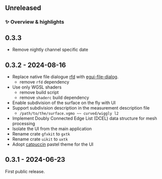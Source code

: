 ## Unreleased

### ✨ Overview & highlights

## 0.3.3

- Remove nightly channel specific date

## 0.3.2 - 2024-08-16

- Replace native file dialogue [rfd](https://crates.io/crates/rfd)
  with [egui-file-dialog](https://crates.io/crates/egui-file-dialog).
    - remove `rfd` dependency
- Use only WGSL shaders
    - remove build script
    - remove `shaderc` build dependency
- Enable subdivision of the surface on the fly with UI
- Support subdivision description in the measurement description file
    - `/path/to/the/surface.vgmo ~~ curved/wiggly l2`
- Implement Doubly Connected Edge List (DCEL) data structure for mesh processing
- Isolate the UI from the main application
- Rename crate `gfxkit` to `gxtk`
- Rename crate `uikit` to `uxtk`
- Adopt [catpuccin](https://catppuccin.com/) pastel theme for the UI

## 0.3.1 - 2024-06-23

First public release.